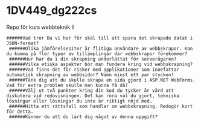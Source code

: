 1DV449_dg222cs
==============

Repo för kurs webbteknik II

    ######Vad tror Du vi har för skäl till att spara det skrapade datat i JSON-format?
     ######Olika jämförelsesiter är flitiga användare av webbskrapor. Kan du komma på fler typer av tillämplingar där webbskrapor förekommer?
     ######Hur har du i din skrapning underlättat för serverägaren?
     ######Vilka etiska aspekter bör man fundera kring vid webbskrapning?
     ######Vad finns det för risker med applikationer som innefattar automatisk skrapning av webbsidor? Nämn minst ett par stycken!
     ######Tänk dig att du skulle skrapa en sida gjord i ASP.NET WebForms. Vad för extra problem skulle man kunna få då?
     ######Välj ut två punkter kring din kod du tycker är värd att diskutera vid redovisningen. Det kan röra val du gjort, tekniska lösningar eller lösningar du inte är riktigt nöjd med.
     ######Hitta ett rättsfall som handlar om webbskrapning. Redogör kort för detta.
     ######Känner du att du lärt dig något av denna uppgift?
